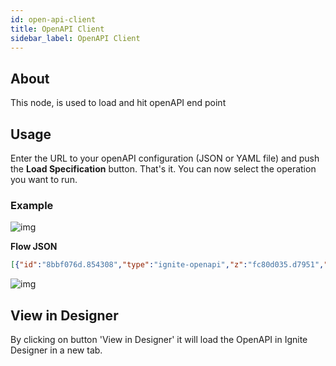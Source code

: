 ```yaml
---
id: open-api-client
title: OpenAPI Client
sidebar_label: OpenAPI Client
---
```


## About

This node, is used to load and hit openAPI end point


## Usage

Enter the URL to your openAPI configuration (JSON or YAML file) and push the <b>Load Specification</b> button. That's it. You can now select the operation you want to run.

### Example

![img](https://igniteresources.blob.core.windows.net/public/docs/static/assets/docs/open-api/ignite-open-api-client-example.png)

<!-- ![img](https://igniteresources.blob.core.windows.net/public/docs/static/assets/docs/open-api/ignite-open-api-client-example-low.png) -->

<b>Flow JSON</b>

~~~json
[{"id":"8bbf076d.854308","type":"ignite-openapi","z":"fc80d035.d7951","name":"","openApiUrl":"https://ignite-aux.herokuapp.com/schema/v2","api":"pet","operation":"findPetsByStatus","operationData":{"name":"Finds Pets by status"},"errorHandling":"","parameters":{"query status":{"name":"status","in":"query","required":true,"value":"available","isActive":true,"inputType":{}}},"contentType":"application/json","outputs":1,"x":460,"y":880,"wires":[["9b986a29.be9858"]]}]
~~~

![img](https://igniteresources.blob.core.windows.net/public/docs/static/assets/docs/open-api/ignite-open-api-client.gif)

## View in Designer

By clicking on button 'View in Designer' it will load the OpenAPI in Ignite Designer in a new tab.